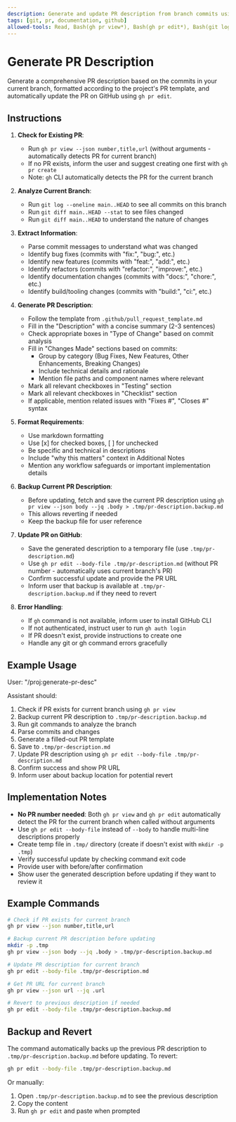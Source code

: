 ```yaml
---
description: Generate and update PR description from branch commits using GitHub CLI
tags: [git, pr, documentation, github]
allowed-tools: Read, Bash(gh pr view*), Bash(gh pr edit*), Bash(git log*), Bash(git diff*), Bash(mkdir -p .tmp), Bash(cat > .tmp/pr-description.md*)
---
```


# Generate PR Description

Generate a comprehensive PR description based on the commits in your current branch, formatted according to the project's PR template, and automatically update the PR on GitHub using `gh pr edit`.

## Instructions

1. **Check for Existing PR**:
   - Run `gh pr view --json number,title,url` (without arguments - automatically detects PR for current branch)
   - If no PR exists, inform the user and suggest creating one first with `gh pr create`
   - Note: `gh` CLI automatically detects the PR for the current branch

2. **Analyze Current Branch**:
   - Run `git log --oneline main..HEAD` to see all commits on this branch
   - Run `git diff main..HEAD --stat` to see files changed
   - Run `git diff main..HEAD` to understand the nature of changes

3. **Extract Information**:
   - Parse commit messages to understand what was changed
   - Identify bug fixes (commits with "fix:", "bug:", etc.)
   - Identify new features (commits with "feat:", "add:", etc.)
   - Identify refactors (commits with "refactor:", "improve:", etc.)
   - Identify documentation changes (commits with "docs:", "chore:", etc.)
   - Identify build/tooling changes (commits with "build:", "ci:", etc.)

4. **Generate PR Description**:
   - Follow the template from `.github/pull_request_template.md`
   - Fill in the "Description" with a concise summary (2-3 sentences)
   - Check appropriate boxes in "Type of Change" based on commit analysis
   - Fill in "Changes Made" sections based on commits:
     - Group by category (Bug Fixes, New Features, Other Enhancements, Breaking Changes)
     - Include technical details and rationale
     - Mention file paths and component names where relevant
   - Mark all relevant checkboxes in "Testing" section
   - Mark all relevant checkboxes in "Checklist" section
   - If applicable, mention related issues with "Fixes #", "Closes #" syntax

5. **Format Requirements**:
   - Use markdown formatting
   - Use [x] for checked boxes, [ ] for unchecked
   - Be specific and technical in descriptions
   - Include "why this matters" context in Additional Notes
   - Mention any workflow safeguards or important implementation details

6. **Backup Current PR Description**:
   - Before updating, fetch and save the current PR description using `gh pr view --json body --jq .body > .tmp/pr-description.backup.md`
   - This allows reverting if needed
   - Keep the backup file for user reference

7. **Update PR on GitHub**:
   - Save the generated description to a temporary file (use `.tmp/pr-description.md`)
   - Use `gh pr edit --body-file .tmp/pr-description.md` (without PR number - automatically uses current branch's PR)
   - Confirm successful update and provide the PR URL
   - Inform user that backup is available at `.tmp/pr-description.backup.md` if they need to revert

8. **Error Handling**:
   - If `gh` command is not available, inform user to install GitHub CLI
   - If not authenticated, instruct user to run `gh auth login`
   - If PR doesn't exist, provide instructions to create one
   - Handle any git or gh command errors gracefully

## Example Usage

User: "/proj:generate-pr-desc"

Assistant should:
1. Check if PR exists for current branch using `gh pr view`
2. Backup current PR description to `.tmp/pr-description.backup.md`
3. Run git commands to analyze the branch
4. Parse commits and changes
5. Generate a filled-out PR template
6. Save to `.tmp/pr-description.md`
7. Update PR description using `gh pr edit --body-file .tmp/pr-description.md`
8. Confirm success and show PR URL
9. Inform user about backup location for potential revert

## Implementation Notes

- **No PR number needed**: Both `gh pr view` and `gh pr edit` automatically detect the PR for the current branch when called without arguments
- Use `gh pr edit --body-file` instead of `--body` to handle multi-line descriptions properly
- Create temp file in `.tmp/` directory (create if doesn't exist with `mkdir -p .tmp`)
- Verify successful update by checking command exit code
- Provide user with before/after confirmation
- Show user the generated description before updating if they want to review it

## Example Commands

```bash
# Check if PR exists for current branch
gh pr view --json number,title,url

# Backup current PR description before updating
mkdir -p .tmp
gh pr view --json body --jq .body > .tmp/pr-description.backup.md

# Update PR description for current branch
gh pr edit --body-file .tmp/pr-description.md

# Get PR URL for current branch
gh pr view --json url --jq .url

# Revert to previous description if needed
gh pr edit --body-file .tmp/pr-description.backup.md
```

## Backup and Revert

The command automatically backs up the previous PR description to `.tmp/pr-description.backup.md` before updating. To revert:

```bash
gh pr edit --body-file .tmp/pr-description.backup.md
```

Or manually:
1. Open `.tmp/pr-description.backup.md` to see the previous description
2. Copy the content
3. Run `gh pr edit` and paste when prompted
